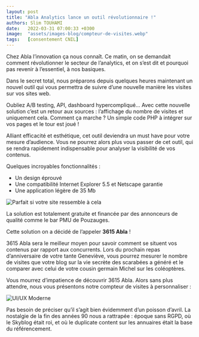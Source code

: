 ```yaml
---
layout: post
title: "Abla Analytics lance un outil révolutionnaire !"
authors: Slim TOUHAMI
date:   2022-03-31 07:00:33 +0300
image:  "assets/images-blog/compteur-de-visites.webp"
tags:   [consentement CNIL]
---
```


Chez Abla l’innovation ça nous connaît. Ce matin, on se demandait comment révolutionner le secteur de l’analytics, et on s’est dit et pourquoi pas revenir à l’essentiel, à nos basiques.

Dans le secret total, nous préparons depuis quelques heures maintenant un nouvel outil qui vous permettra de suivre d’une nouvelle manière les visites sur vos sites web.

Oubliez A/B testing, API, dashboard hypercompliqué... Avec cette nouvelle solution c’est un retour aux sources : l’affichage du nombre de visites et uniquement cela. Comment ça marche ? Un simple code PHP à intégrer sur vos pages et le tour est joué !

Alliant efficacité et esthétique, cet outil deviendra un must have pour votre mesure d’audience. Vous ne pourrez alors plus vous passer de cet outil, qui se rendra rapidement indispensable pour analyser la visibilité de vos contenus.

Quelques incroyables fonctionnalités : 
- Un design éprouvé
- Une compatibilité Internet Explorer 5.5 et Netscape garantie
- Une application légère de 35 Mb

![Parfait si votre site ressemble à cela](https://abla.io/assets/images-blog/vieux-site.webp)

La solution est totalement gratuite et financée par des annonceurs de qualité comme le bar PMU de Pouzauges.

Cette solution on a décidé de l’appeler **3615 Abla** !

3615 Abla sera le meilleur moyen pour savoir comment se situent vos contenus par rapport aux concurrents. Lors du prochain repas d’anniversaire de votre tante Geneviève, vous pourrez mesurer le nombre de visites que votre blog sur la vie secrète des scarabées a généré et le comparer avec celui de votre cousin germain Michel sur les coléoptères.

Vous mourrez d’impatience de découvrir 3615 Abla. Alors sans plus attendre, nous vous présentons notre compteur de visites à personnaliser :

![UI/UX Moderne](https://abla.io/assets/images-blog/compteur-de-visites.webp)

Pas besoin de préciser qu’il s’agit bien évidemment d’un poisson d’avril. La nostalgie de la fin des années 90 nous a rattrapée : époque sans RGPD, où le Skyblog était roi, et où le duplicate content sur les annuaires était la base du référencement. 
